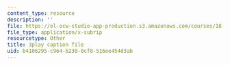 ```yaml
---
content_type: resource
description: ''
file: https://ol-ocw-studio-app-production.s3.amazonaws.com/courses/18-02sc-multivariable-calculus-fall-2010/b4106295c964b2300cf0516ee454d3ab_I2Z6K_g5kpc.srt
file_type: application/x-subrip
resourcetype: Other
title: 3play caption file
uid: b4106295-c964-b230-0cf0-516ee454d3ab
---
```

